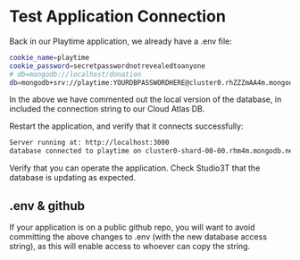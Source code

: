 # Test Application Connection

Back in our Playtime application, we already have a .env file:

```bash
cookie_name=playtime
cookie_password=secretpasswordnotrevealedtoanyone
# db=mongodb://localhost/donation
db=mongodb+srv://playtime:YOURDBPASSWORDHERE@cluster0.rhZZZmAA4m.mongodb.net/myFirstDatabase?retryWrites=true&w=majority
```

In the above we have commented out the local version of the database, in included the connection string to our Cloud Atlas DB.

Restart the application, and verify that it connects successfully:

```bash
Server running at: http://localhost:3000
database connected to playtime on cluster0-shard-00-00.rhm4m.mongodb.net
```

Verify that you can operate the application. Check Studio3T that the database is updating as expected.

## .env & github

If your application is on a public github repo, you will want to avoid committing the above changes to .env (with the new database access string), as this will enable access to whoever can copy the string.
